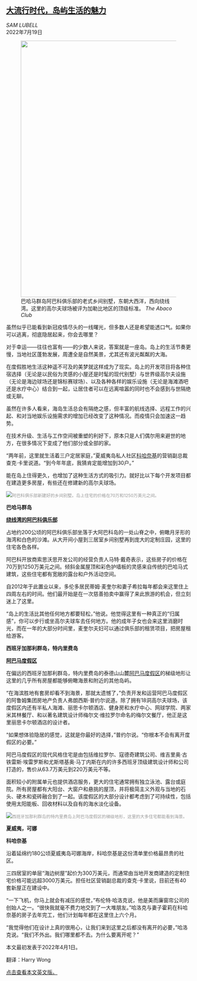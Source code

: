 <!--1659317822000-->
[大流行时代，岛屿生活的魅力](https://cn.nytimes.com/travel/20220719/island-golf-developments/)
------

<address>SAM LUBELL</address><time pudate="2022-08-01 09:04:35" datetime="2022-08-01 09:04:35">2022年7月19日</time><figure><img src="https://images.weserv.nl/?url=static01.nyt.com/images/2022/04/02/multimedia/02sp-golf-island-inyt1/merlin_203859030_0e81e1d5-d21f-4b59-acd1-c6e6093e2a08-master1050.jpg" width="1050" height="699"><figcaption>巴哈马群岛阿巴科俱乐部的老式乡间别墅，东朝大西洋，西向绕线湾。这里的高尔夫球场被评为加勒比地区的顶级标准。 <cite>The Abaco Club</cite></figcaption></figure><section><p>虽然似乎已能看到新冠疫情尽头的一线曙光，但多数人还是希望能透口气。如果你可以逃离，彻底隐居起来，你会去哪里？</p><p>对于幸运——往往也富有——的少数人来说，答案就是一座岛。岛上的生活节奏更慢，当地社区蓬勃发展，周遭全是自然美景，尤其还有波光粼粼的大海。</p><p>在度假胜地生活这种遥不可及的美梦就这样成为了现实。岛上的开发项目将各种住宿选择（无论是以民俗为灵感的小屋还是时髦的现代别墅）与世界级高尔夫设施（无论是海边球场还是锦标赛球场）、以及各种各样的娱乐设施（无论是海滩酒吧还是水疗中心）结合到一起，让居住者可以在远离喧嚣的同时也不会感到与世隔绝或无聊。</p><p>虽然在许多人看来，海岛生活总会有隔绝之感，但丰富的航线选择、远程工作的兴起、和对当地娱乐设施需求的增加已经改变了这种情况。而疫情只会加速这一趋势。</p><p>在技术升级、生活与工作空间被重塑的利好下，原本只是人们偶尔用来避世的地方，在很多情况下变成了他们部分或全部的家。</p><p>“两年前，这里就生活着三户定居家庭，”夏威夷岛私人社区<a rel="noopener noreferrer" target="_blank" href="https://kohanaiki.com/">科哈奈基</a>的营销副总裁查克·卡里说道。“到今年年底，我猜肯定能增加到30户。”</p><p>能在岛上住得更久，也增加了这种生活方式的吸引力。就好比以下每个开发项目都在建造更多房屋，有些还在修建新的高尔夫球场。</p><p><img src="https://images.weserv.nl/?url=static01.nyt.com/images/2022/03/29/multimedia/02sp-golf-island-inyt2/merlin_203859048_72b42f23-a14a-4e85-8cc1-062abae2911e-master1050.jpg"><small style="color: #999;">阿巴科俱乐部新建好的乡间别墅。岛上住宅的价格在70万和1250万美元之间。</small></p><p><b>巴哈马群岛</b></p><p><a rel="noopener noreferrer" target="_blank" href="https://theabacoclub.com/"><b>绕线湾的阿巴科俱乐部</b></a></p><p>占地约200公顷的阿巴科俱乐部坐落于大阿巴科岛的一处山脊之中，俯瞰月牙形的海湾和白色的沙滩。从大开间小屋到三居室乡间别墅再到庞大的定制庄园，这里的住宅各色各样。</p><p>阿巴科开放商索思沃思开发公司的经营负责人马特·戴奇表示，这些房子的价格在70万到1250万美元之间。倾斜金属屋顶和彩色护墙板的灵感来自传统的巴哈马式建筑，这些住宅都有宽敞的露台和户外活动空间。</p><p>自2012年于此置业以来，多伦多居民蒂姆·麦奎尔和妻子希拉每年都会来这里住上四周左右的时间。他们最开始是在一次慈善拍卖中赢得了来此旅游的机会，但立刻迷上了这里。</p><p>“岛上的生活比其他任何地方都要轻松，”他说。他觉得这里有一种真正的“归属感”，你可以步行或坐高尔夫球车去任何地方。他的成年子女也会来这里消磨时光，而在一年的大部分时间里，麦奎尔夫妇可以通过俱乐部的租赁项目，把房屋租给游客。</p><p><b>西班牙加那利群岛，特内里费岛</b></p><p><a rel="noopener noreferrer" target="_blank" href="https://www.abamahotelresort.com/en/"><b>阿巴马度假区</b></a></p><p>在偏远的西班牙加那利群岛，特内里费岛的泰德山山麓<a rel="noopener noreferrer" target="_blank" href="https://www.abamahotelresort.com/en/">阿巴马度假区</a>的梯级地形让这里的几乎所有房屋都能够俯瞰海景和附近的其他岛屿。</p><p>“在海滨胜地有套房却看不到海景，那就太遗憾了，”负责开发和运营阿巴马度假区的阿鲁姆集团房地产负责人弗朗西斯·普约尔说道。除了拥有18洞高尔夫球场，该度假区内还有半私人海滩、丽思卡尔顿酒店、健身房和水疗中心、网球学院、两家米其林餐厅、和以著名建筑设计师梅尔文·维拉罗尔命名的梅尔文餐厅，他正是这里丽思卡尔顿酒店的设计者。</p><p>“如果想体验隐居的感觉，这就是你最好的选择，”普约尔说。“你根本不会有离开度假区的必要。”</p><p>阿巴马度假区的现代风格住宅是由包括维拉罗尔、寇德奇建筑公司、维吉里奥·古铁雷斯·埃雷罗斯和尤斯塔基奥·马丁内斯在内的许多西班牙顶级建筑设计师和公司打造的，售价从63.7万美元到220万美元不等。</p><p>面积较小的附属单元也提供酒店服务，更大的住宅通常拥有独立泳池、露台或庭院。所有房屋都有大阳台、大窗户和悬挑的屋顶，并将极简主义外观与当地的石头、硬木和瓷砖融合到了一起。该度假区的大部分设计都考虑到了可持续性，包括使用太阳能板、回收材料以及自有的海水淡化设备。</p><p><img src="https://images.weserv.nl/?url=static01.nyt.com/images/2022/04/02/multimedia/02sp-golf-island-inyt3/merlin_203858166_523db24d-c073-4f9c-8a6a-a7f3b4bed966-master1050.jpg"><small style="color: #999;">西班牙加那利群岛的特内里费岛上阿巴马度假区的梯级地形，这里的大多住宅都能看到海景。</small></p><p><b>夏威夷，可娜</b></p><p><b>科哈奈基</b></p><p>沿着延绵约180公顷夏威夷岛可娜海岸，科哈奈基是这份清单里价格最昂贵的社区。</p><p>三四居室的单层“海边树屋”起价为300万美元，而通常由当地开发商建造的定制住宅价格可能远超3000万美元。担任社区营销副总裁的查克·卡里说，目前还有40套新屋正在建设中。</p><p>“一下飞机，你马上就会有减压的感觉，”布伦特·哈洛克说，他是美而廉窗帘公司的创始人之一。“很快我就毫不费力地交到了一大堆朋友。”哈洛克与妻子霍莉在科哈奈基的房子去年完工，他们计划每年都在这里住上六个月。</p><p>“我觉得他们在设计上真的很用心，让我们来到这里之后都没有离开的必要，”哈洛克说。“我们不外出。我们哪里都不去。为什么要离开呢？”</p></section><footer><p>本文最初发表于2022年4月1日。</p><p>翻译：Harry Wong</p><p><a rel="nofollow" target="_blank" href="https://www.nytimes.com/2022/04/01/realestate/island-golf-developments.html">点击查看本文英文版。</a></p></footer>
